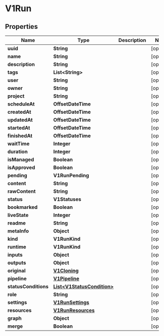 

# V1Run


## Properties

| Name | Type | Description | Notes |
|------------ | ------------- | ------------- | -------------|
|**uuid** | **String** |  |  [optional] |
|**name** | **String** |  |  [optional] |
|**description** | **String** |  |  [optional] |
|**tags** | **List&lt;String&gt;** |  |  [optional] |
|**user** | **String** |  |  [optional] |
|**owner** | **String** |  |  [optional] |
|**project** | **String** |  |  [optional] |
|**scheduleAt** | **OffsetDateTime** |  |  [optional] |
|**createdAt** | **OffsetDateTime** |  |  [optional] |
|**updatedAt** | **OffsetDateTime** |  |  [optional] |
|**startedAt** | **OffsetDateTime** |  |  [optional] |
|**finishedAt** | **OffsetDateTime** |  |  [optional] |
|**waitTime** | **Integer** |  |  [optional] |
|**duration** | **Integer** |  |  [optional] |
|**isManaged** | **Boolean** |  |  [optional] |
|**isApproved** | **Boolean** |  |  [optional] |
|**pending** | **V1RunPending** |  |  [optional] |
|**content** | **String** |  |  [optional] |
|**rawContent** | **String** |  |  [optional] |
|**status** | **V1Statuses** |  |  [optional] |
|**bookmarked** | **Boolean** |  |  [optional] |
|**liveState** | **Integer** |  |  [optional] |
|**readme** | **String** |  |  [optional] |
|**metaInfo** | **Object** |  |  [optional] |
|**kind** | **V1RunKind** |  |  [optional] |
|**runtime** | **V1RunKind** |  |  [optional] |
|**inputs** | **Object** |  |  [optional] |
|**outputs** | **Object** |  |  [optional] |
|**original** | [**V1Cloning**](V1Cloning.md) |  |  [optional] |
|**pipeline** | [**V1Pipeline**](V1Pipeline.md) |  |  [optional] |
|**statusConditions** | [**List&lt;V1StatusCondition&gt;**](V1StatusCondition.md) |  |  [optional] |
|**role** | **String** |  |  [optional] |
|**settings** | [**V1RunSettings**](V1RunSettings.md) |  |  [optional] |
|**resources** | [**V1RunResources**](V1RunResources.md) |  |  [optional] |
|**graph** | **Object** |  |  [optional] |
|**merge** | **Boolean** |  |  [optional] |



